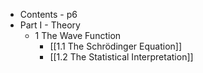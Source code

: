 - Contents - p6
- Part I - Theory
    - 1 The Wave Function
        - [[1.1 The Schrödinger Equation]]
        - [[1.2 The Statistical Interpretation]]
